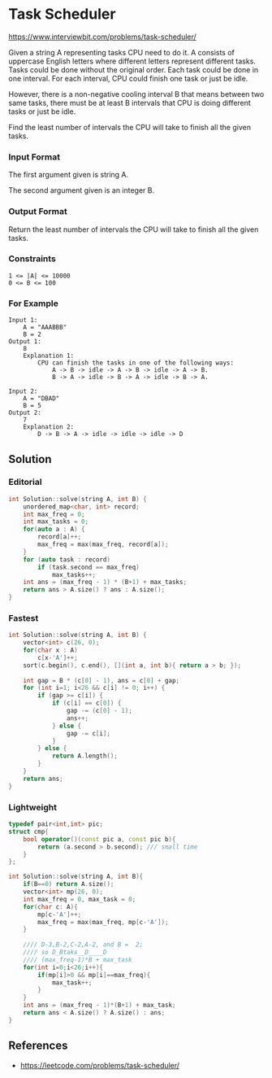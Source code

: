 # Task Scheduler

https://www.interviewbit.com/problems/task-scheduler/


Given a string A representing tasks CPU need to do it. A consists of uppercase English letters where different letters represent different tasks. Tasks could be done without the original order.
Each task could be done in one interval. For each interval, CPU could finish one task or just be idle.

However, there is a non-negative cooling interval B that means between two same tasks,
there must be at least B intervals that CPU is doing different tasks or just be idle.

Find the least number of intervals the CPU will take to finish all the given tasks.

### Input Format

The first argument given is string A.

The second argument given is an integer B.

### Output Format

Return the least number of intervals the CPU will take to finish all the given tasks.

### Constraints

```
1 <= |A| <= 10000
0 <= B <= 100 
```

### For Example

```
Input 1:
    A = "AAABBB"
    B = 2
Output 1:
    8
    Explanation 1:
        CPU can finish the tasks in one of the following ways:
            A -> B -> idle -> A -> B -> idle -> A -> B.
            B -> A -> idle -> B -> A -> idle -> B -> A.

Input 2:
    A = "DBAD"
    B = 5
Output 2:
    7
    Explanation 2:
        D -> B -> A -> idle -> idle -> idle -> D
```

## Solution
### Editorial
```cpp
int Solution::solve(string A, int B) {
    unordered_map<char, int> record;
    int max_freq = 0;
    int max_tasks = 0;
    for(auto a : A) {
        record[a]++;
        max_freq = max(max_freq, record[a]);
    }
    for (auto task : record)
        if (task.second == max_freq)
            max_tasks++;
    int ans = (max_freq - 1) * (B+1) + max_tasks;
    return ans > A.size() ? ans : A.size();
}
```

### Fastest
```cpp
int Solution::solve(string A, int B) {
    vector<int> c(26, 0);
    for(char x : A)
        c[x-'A']++;
    sort(c.begin(), c.end(), [](int a, int b){ return a > b; });
    
    int gap = B * (c[0] - 1), ans = c[0] + gap;
    for (int i=1; i<26 && c[i] != 0; i++) {
        if (gap >= c[i]) {
            if (c[i] == c[0]) {
                gap -= (c[0] - 1);      
                ans++;
            } else {
                gap -= c[i];
            }
        } else {
            return A.length();
        }
    } 
    return ans;
}
```

### Lightweight
```cpp
typedef pair<int,int> pic;
struct cmp{
    bool operator()(const pic a, const pic b){
        return (a.second > b.second); /// small time
    }  
};

int Solution::solve(string A, int B){
    if(B==0) return A.size();
    vector<int> mp(26, 0);
    int max_freq = 0, max_task = 0;
    for(char c: A){
        mp[c-'A']++;
        max_freq = max(max_freq, mp[c-'A']);
    }
    
    //// D-3,B-2,C-2,A-2, and B =  2;
    //// so D_Btaks__D____D
    //// (max_freq-1)*B + max_task
    for(int i=0;i<26;i++){
        if(mp[i]>0 && mp[i]==max_freq){
            max_task++;
        }
    }
    int ans = (max_freq - 1)*(B+1) + max_task;
    return ans < A.size() ? A.size() : ans;
}
```


## References
* https://leetcode.com/problems/task-scheduler/
